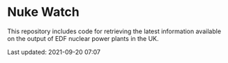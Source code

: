 # Nuke Watch

This repository includes code for retrieving the latest information available on the output of EDF nuclear power plants in the UK.

Last updated: 2021-09-20 07:07